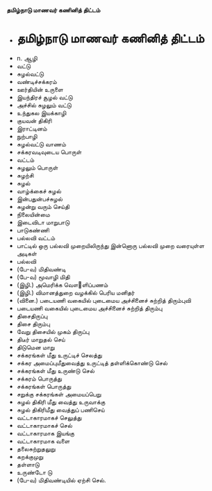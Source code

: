 **தமிழ்நாடு மாணவர் கணினித் திட்டம்**
- # தமிழ்நாடு மாணவர் கணினித் திட்டம்
- n. ஆழி
- வட்டு
- சுழல்வட்டு
- வண்டிச்சக்கரம்
-  ஊர்தியின் உருளை
- இயந்திரச் சூழல் வட்டு
- அச்சில் சுழலும் வட்டு
- உந்துகல இயக்காழி
- குயவன் திகிரி
- இராட்டினம்
- நுற்பாழி
- சுழல்வட்டு வாணம்
- சக்கரவடிவுடைய பொருள்
- வட்டம்
- சுழலும் பொருள்
- சுழற்சி
- சுழல்
- வாழ்க்கைச் சுழல்
- இன்பதுன்பச்சுழல்
- சுழன்று வரும் செய்தி
- நிலையின்மை
- இடைவிடா மாறுபாடு
- பாடுகண்ணி
- பல்லவி வட்டம்
- பாட்டில் ஒரு பல்லவி முறையிலிருந்து இன்னொரு பல்லவி முறை வரையுள்ள அடிகள்
- பல்லவி
- (பே-வ) மிதிவண்டி
- (பே-வ) மூவாழி மிதி
- (இழி.) அமெரிக்க வௌ஢ளிப்பணம்
- (இழி.) விமானத்துறை  வழக்கில் பெரிய மனிதர்
- (வினை.) படையணி வகையில் புடைமைய அச்சினைச் சுற்றித் திரும்புவி
- படையணி வகையில் புடைமைய அச்சினைச் சுற்றித்  திரும்பு
- திசைதிருப்பு
- திசை திரும்பு
- வேறு திசையில் முகம் திருப்பு
-  திடீர் மாறுதல் செய்
- திடுமென மாறு
- சக்கரங்கள் மீது உருட்டிச் செலத்து
- சக்கர அமைப்புமீதுவைத்து உருட்டித் தள்ளிக்கொண்டு செல்
- சக்கரங்கள் மீது உருண்டு செல்
- சக்கரம் பொருத்து
- சக்கரங்கள் பொருத்து
- சறுக்கு சக்கரங்கள் அமையப்பெறு
- சுழல் திகிரி மீது வைத்து உருவாக்கு
- சுழல் திகிரிமீது வைத்துப் பணிசெய்
- வட்டாகாரமாகச் செலுத்து
- வட்டாகாரமாகச் செல்
- வட்டாகாரமாக இயங்கு
- வட்டாகாரமாக வளை
- தலைசுற்றுதலுறு
- கறக்குமுறு
- தள்ளாடு
- உருண்டோ டு
- (பே-வ) மிதிவண்டியில் ஏற்சி செல்.

